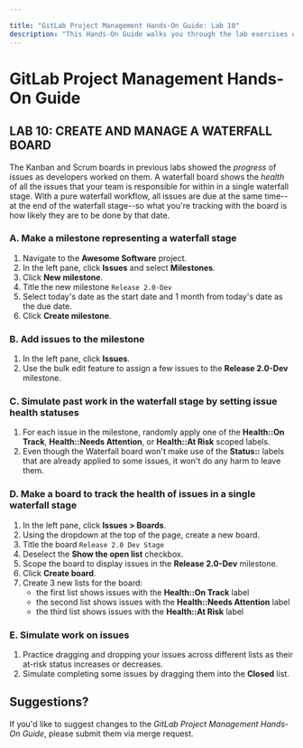 ```yaml
---

title: "GitLab Project Management Hands-On Guide: Lab 10"
description: "This Hands-On Guide walks you through the lab exercises used in the GitLab Project Management course."
---
```

# GitLab Project Management Hands-On Guide


## LAB 10: CREATE AND MANAGE A WATERFALL BOARD

The Kanban and Scrum boards in previous labs showed the *progress* of issues as developers worked on them. A waterfall board shows the *health* of all the issues that your team is responsible for within in a single waterfall stage. With a pure waterfall workflow, all issues are due at the same time--at the end of the waterfall stage--so what you're tracking with the board is how likely they are to be done by that date.

### A. Make a milestone representing a waterfall stage

1. Navigate to the **Awesome Software** project.
1. In the left pane, click **Issues** and select **Milestones**.
1. Click **New milestone**.
1. Title the new milestone `Release 2.0-Dev`
1. Select today's date as the start date and 1 month from today's date as the due date.
1. Click **Create milestone**.

### B. Add issues to the milestone

1. In the left pane, click **Issues**.
1. Use the bulk edit feature to assign a few issues to the **Release 2.0-Dev** milestone.

### C. Simulate past work in the waterfall stage by setting issue health statuses

1. For each issue in the milestone, randomly apply one of the **Health::On Track**, **Health::Needs Attention**, or **Health::At Risk** scoped labels.
1. Even though the Waterfall board won't make use of the **Status::** labels that are already applied to some issues, it won't do any harm to leave them.

### D. Make a board to track the health of issues in a single waterfall stage

1. In the left pane, click **Issues > Boards**.
1. Using the dropdown at the top of the page, create a new board.
1. Title the board `Release 2.0 Dev Stage`
1. Deselect the **Show the open list** checkbox.
1. Scope the board to display issues in the **Release 2.0-Dev** milestone.
1. Click **Create board**.
1. Create 3 new lists for the board:
   - the first list shows issues with the **Health::On Track** label
   - the second list shows issues with the **Health::Needs Attention** label
   - the third list shows issues with the **Health::At Risk** label

### E. Simulate work on issues

1. Practice dragging and dropping your issues across different lists as their at-risk status increases or decreases.
1. Simulate completing some issues by dragging them into the **Closed** list.


## Suggestions?

If you'd like to suggest changes to the *GitLab Project Management Hands-On Guide*, please submit them via merge request.

